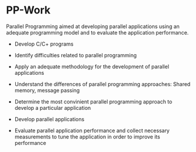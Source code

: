 # PP-Work
Parallel Programming aimed at developing parallel applications using an adequate programming model and to evaluate the application performance.

* Develop C/C+ programs

* Identify difficulties related to parallel programming

* Apply an adequate methodology for the development of parallel applications

* Understand the differences of parallel programming approaches: Shared memory, message passing

* Determine the most convinient parallel programming approach to develop a particular application

* Develop parallel applications

* Evaluate parallel application performance and collect necessary measurements to tune the application in order to improve its performance